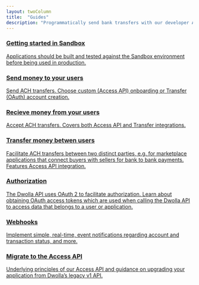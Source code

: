 ```yaml
---
layout: twoColumn
title:  "Guides"
description: "Programmatically send bank transfers with our developer API."
---
```


<nav class="grid-nav">
    <a href="/guides/sandbox-setup" class="icon-guides-sandbox-featured grid-nav__item grid-nav__item--large">
        <h3>Getting started in Sandbox</h3>
        <p>Applications should be built and tested against the Sandbox environment before being used in production.</p>
    </a>
    <a href="/guides/send-money" class="icon-guides-send-small grid-nav__item">
        <h3>Send money to your users</h3>
        <p>Send ACH transfers. Choose custom (Access API) onboarding or Transfer (OAuth) account creation.</p>
    </a>
    <a href="/guides/receive-money" class="icon-guides-receive-small grid-nav__item">
        <h3>Recieve money from your users</h3>
        <p>Accept ACH transfers. Covers both Access API and Transfer integrations.</p>
    </a>
    <a href="/guides/transfer-money-between-users" class="icon-guides-transfer-small grid-nav__item">
        <h3>Transfer money betwen users</h3>
        <p>Facilitate ACH transfers between two distinct parties, e.g. for marketplace applications that connect buyers with sellers for bank to bank payments. Features Access API integration.</p>
    </a>
    <a href="/guides/auth" class="icon-guides-oauth-small grid-nav__item">
        <h3>Authorization</h3>
        <p>The Dwolla API uses OAuth 2 to facilitate authorization. Learn about obtaining OAuth access tokens which are used when calling the Dwolla API to access data that belongs to a user or application.</p>
    </a>
    <a href="/guides/webhooks" class="icon-guides-web-hooks-small grid-nav__item">
      <h3>Webhooks</h3>
      <p>Implement simple, real-time, event notifications regarding account and transaction status, and more.</p>
    </a>
    <a href="/guides/migrate-to-v2" class="icon-guides-v1-to-v2-small grid-nav__item">
        <h3>Migrate to the Access API</h3>
        <p>Underlying principles of our Access API and guidance on upgrading your application from Dwolla’s legacy v1 API.</p>
    </a>
</nav>
